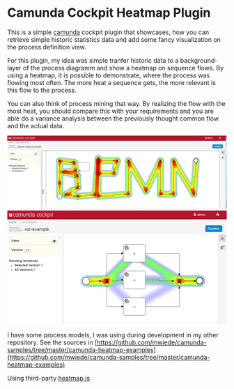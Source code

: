 Camunda Cockpit Heatmap Plugin
=======================================

This is a simple [camunda](http://www.camunda.org) cockpit plugin that showcases, how you can retrieve simple historic statistics data and add some fancy visualization on the process definition view.

For this plugin, my idea was simple tranfer historic data to a background-layer of the process diagramm and show a heatmap on sequence flows. By using a heatmap, it is possible to demonstrate, where the process was flowing most often. The more heat a sequence gets, the more relevant is this flow to the process.

You can also think of process mining that way. By realizing the flow with the most heat, you should compare this with your requirements and you are able do a variance analysis between the previously thought common flow and the actual data.

![Screenshot](Screenshot1.png?raw=true "Screenshot")
![Screenshot](Screenshot2.png?raw=true "Screenshot")

I have some process models, I was using during development in my other repository. See the sources in [https://github.com/mwiede/camunda-samples/tree/master/camunda-heatmap-examples](https://github.com/mwiede/camunda-samples/tree/master/camunda-heatmap-examples)

Using third-party [heatmap.js](https://github.com/pa7/heatmap.js)